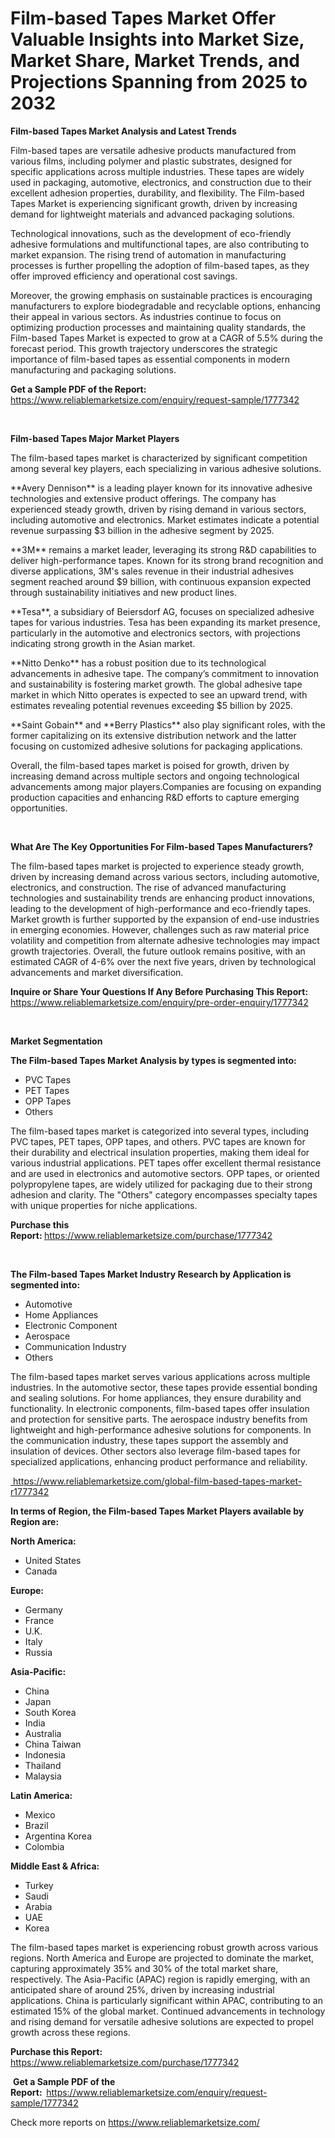 <p><h1>Film-based Tapes Market Offer Valuable Insights into Market Size, Market Share, Market Trends, and Projections Spanning from 2025 to 2032</h1></p><p><strong>Film-based Tapes Market Analysis and Latest Trends</strong></p>
<p><p>Film-based tapes are versatile adhesive products manufactured from various films, including polymer and plastic substrates, designed for specific applications across multiple industries. These tapes are widely used in packaging, automotive, electronics, and construction due to their excellent adhesion properties, durability, and flexibility. The Film-based Tapes Market is experiencing significant growth, driven by increasing demand for lightweight materials and advanced packaging solutions. </p><p>Technological innovations, such as the development of eco-friendly adhesive formulations and multifunctional tapes, are also contributing to market expansion. The rising trend of automation in manufacturing processes is further propelling the adoption of film-based tapes, as they offer improved efficiency and operational cost savings. </p><p>Moreover, the growing emphasis on sustainable practices is encouraging manufacturers to explore biodegradable and recyclable options, enhancing their appeal in various sectors. As industries continue to focus on optimizing production processes and maintaining quality standards, the Film-based Tapes Market is expected to grow at a CAGR of 5.5% during the forecast period. This growth trajectory underscores the strategic importance of film-based tapes as essential components in modern manufacturing and packaging solutions.</p></p>
<p><strong>Get a Sample PDF of the Report:&nbsp;</strong> <a href="https://www.reliablemarketsize.com/enquiry/request-sample/1777342?utm_campaign=1133&utm_medium=2&utm_source=Github&utm_content=ia&utm_term=02032025&utm_id=film-based-tapes">https://www.reliablemarketsize.com/enquiry/request-sample/1777342</a></p>
<p>&nbsp;</p>
<p><strong>Film-based Tapes Major Market Players</strong></p>
<p><p>The film-based tapes market is characterized by significant competition among several key players, each specializing in various adhesive solutions. </p><p>**Avery Dennison** is a leading player known for its innovative adhesive technologies and extensive product offerings. The company has experienced steady growth, driven by rising demand in various sectors, including automotive and electronics. Market estimates indicate a potential revenue surpassing $3 billion in the adhesive segment by 2025.</p><p>**3M** remains a market leader, leveraging its strong R&D capabilities to deliver high-performance tapes. Known for its strong brand recognition and diverse applications, 3M's sales revenue in their industrial adhesives segment reached around $9 billion, with continuous expansion expected through sustainability initiatives and new product lines.</p><p>**Tesa**, a subsidiary of Beiersdorf AG, focuses on specialized adhesive tapes for various industries. Tesa has been expanding its market presence, particularly in the automotive and electronics sectors, with projections indicating strong growth in the Asian market. </p><p>**Nitto Denko** has a robust position due to its technological advancements in adhesive tape. The company’s commitment to innovation and sustainability is fostering market growth. The global adhesive tape market in which Nitto operates is expected to see an upward trend, with estimates revealing potential revenues exceeding $5 billion by 2025.</p><p>**Saint Gobain** and **Berry Plastics** also play significant roles, with the former capitalizing on its extensive distribution network and the latter focusing on customized adhesive solutions for packaging applications. </p><p>Overall, the film-based tapes market is poised for growth, driven by increasing demand across multiple sectors and ongoing technological advancements among major players.Companies are focusing on expanding production capacities and enhancing R&D efforts to capture emerging opportunities.</p></p>
<p>&nbsp;</p>
<p><strong>What Are The Key Opportunities For Film-based Tapes Manufacturers?</strong></p>
<p><p>The film-based tapes market is projected to experience steady growth, driven by increasing demand across various sectors, including automotive, electronics, and construction. The rise of advanced manufacturing technologies and sustainability trends are enhancing product innovations, leading to the development of high-performance and eco-friendly tapes. Market growth is further supported by the expansion of end-use industries in emerging economies. However, challenges such as raw material price volatility and competition from alternate adhesive technologies may impact growth trajectories. Overall, the future outlook remains positive, with an estimated CAGR of 4-6% over the next five years, driven by technological advancements and market diversification.</p></p>
<p><strong>Inquire or Share Your Questions If Any Before Purchasing This Report:</strong> <a href="https://www.reliablemarketsize.com/enquiry/pre-order-enquiry/1777342?utm_campaign=1133&utm_medium=2&utm_source=Github&utm_content=ia&utm_term=02032025&utm_id=film-based-tapes">https://www.reliablemarketsize.com/enquiry/pre-order-enquiry/1777342</a></p>
<p>&nbsp;</p>
<p><strong>Market Segmentation</strong></p>
<p><strong>The Film-based Tapes Market Analysis by types is segmented into:</strong></p>
<p><ul><li>PVC Tapes</li><li>PET Tapes</li><li>OPP Tapes</li><li>Others</li></ul></p>
<p><p>The film-based tapes market is categorized into several types, including PVC tapes, PET tapes, OPP tapes, and others. PVC tapes are known for their durability and electrical insulation properties, making them ideal for various industrial applications. PET tapes offer excellent thermal resistance and are used in electronics and automotive sectors. OPP tapes, or oriented polypropylene tapes, are widely utilized for packaging due to their strong adhesion and clarity. The "Others" category encompasses specialty tapes with unique properties for niche applications.</p></p>
<p><strong>Purchase this Report:&nbsp;</strong><a href="https://www.reliablemarketsize.com/purchase/1777342?utm_campaign=1133&utm_medium=2&utm_source=Github&utm_content=ia&utm_term=02032025&utm_id=film-based-tapes">https://www.reliablemarketsize.com/purchase/1777342</a></p>
<p>&nbsp;</p>
<p><strong>The Film-based Tapes Market Industry Research by Application is segmented into:</strong></p>
<p><ul><li>Automotive</li><li>Home Appliances</li><li>Electronic Component</li><li>Aerospace</li><li>Communication Industry</li><li>Others</li></ul></p>
<p><p>The film-based tapes market serves various applications across multiple industries. In the automotive sector, these tapes provide essential bonding and sealing solutions. For home appliances, they ensure durability and functionality. In electronic components, film-based tapes offer insulation and protection for sensitive parts. The aerospace industry benefits from lightweight and high-performance adhesive solutions for components. In the communication industry, these tapes support the assembly and insulation of devices. Other sectors also leverage film-based tapes for specialized applications, enhancing product performance and reliability.</p></p>
<p><a href="https://www.reliablemarketsize.com/global-film-based-tapes-market-r1777342?utm_campaign=1133&utm_medium=2&utm_source=Github&utm_content=ia&utm_term=02032025&utm_id=film-based-tapes">&nbsp;https://www.reliablemarketsize.com/global-film-based-tapes-market-r1777342</a></p>
<p><strong>In terms of Region, the Film-based Tapes Market Players available by Region are:</strong></p>
<p>
    <p> <strong> North America: </strong>
        <ul>
            <li>United States</li>
            <li>Canada</li>
        </ul>
        </p> 
    <p> <strong> Europe: </strong>
        <ul>
            <li>Germany</li>
            <li>France</li>
            <li>U.K.</li>
            <li>Italy</li>
            <li>Russia</li>
        </ul>
        </p> 
    <p> <strong> Asia-Pacific: </strong>
        <ul>
            <li>China</li>
            <li>Japan</li>
            <li>South Korea</li>
            <li>India</li>
            <li>Australia</li>
            <li>China Taiwan</li>
            <li>Indonesia</li>
            <li>Thailand</li>
            <li>Malaysia</li>
        </ul>
        </p> 
    <p> <strong> Latin America: </strong>
        <ul>
            <li>Mexico</li>
            <li>Brazil</li>
            <li>Argentina Korea</li>
            <li>Colombia</li>
        </ul>
        </p> 
    <p> <strong> Middle East & Africa: </strong>
        <ul>
            <li>Turkey</li>
            <li>Saudi</li>
            <li>Arabia</li>
            <li>UAE</li>
            <li>Korea</li>
        </ul>
    </p>
    </p>
<p><p>The film-based tapes market is experiencing robust growth across various regions. North America and Europe are projected to dominate the market, capturing approximately 35% and 30% of the total market share, respectively. The Asia-Pacific (APAC) region is rapidly emerging, with an anticipated share of around 25%, driven by increasing industrial applications. China is particularly significant within APAC, contributing to an estimated 15% of the global market. Continued advancements in technology and rising demand for versatile adhesive solutions are expected to propel growth across these regions.</p></p>
<p><strong>Purchase this Report: </strong><a href="https://www.reliablemarketsize.com/purchase/1777342?utm_campaign=1133&utm_medium=2&utm_source=Github&utm_content=ia&utm_term=02032025&utm_id=film-based-tapes">https://www.reliablemarketsize.com/purchase/1777342</a></p>
<p>&nbsp;<strong>Get a Sample PDF of the Report:&nbsp;&nbsp;</strong><a href="https://www.reliablemarketsize.com/enquiry/request-sample/1777342?utm_campaign=1133&utm_medium=2&utm_source=Github&utm_content=ia&utm_term=02032025&utm_id=film-based-tapes">https://www.reliablemarketsize.com/enquiry/request-sample/1777342</a></p>
<p><strong></strong></p>
<p>Check more reports on <a href="https://www.reliablemarketsize.com/?utm_campaign=1133&utm_medium=2&utm_source=Github&utm_content=ia&utm_term=02032025&utm_id=film-based-tapes">https://www.reliablemarketsize.com/</a></p>